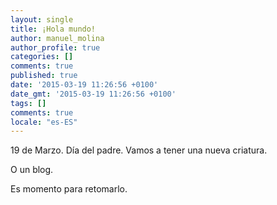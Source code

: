 ```yaml
---
layout: single
title: ¡Hola mundo!
author: manuel_molina
author_profile: true
categories: []
comments: true
published: true
date: '2015-03-19 11:26:56 +0100'
date_gmt: '2015-03-19 11:26:56 +0100'
tags: []
comments: true
locale: "es-ES"
---
```

19 de Marzo. Día del padre. Vamos a tener una nueva criatura.

O un blog.

Es momento para retomarlo.
